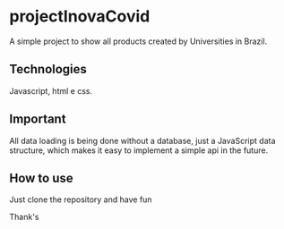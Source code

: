 # projectInovaCovid
A simple project to show all products created by Universities in Brazil. 

## Technologies
Javascript, html e css.

## Important

All data loading is being done without a database, just a JavaScript data structure, which makes it easy to implement a simple api in the future.

## How to use

Just clone the repository and have fun

Thank's
